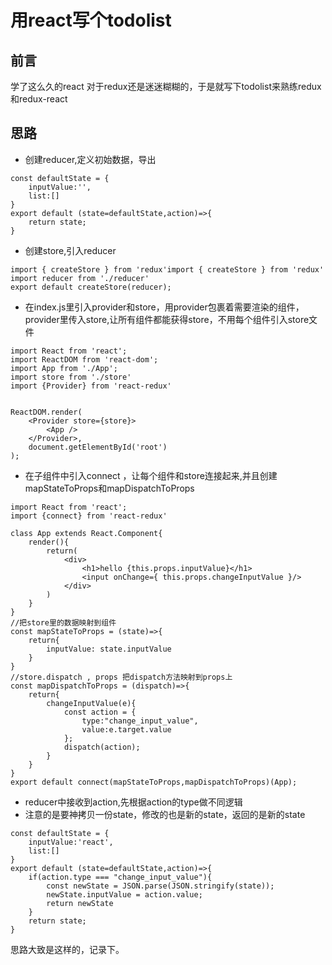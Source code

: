 # 用react写个todolist

## 前言 

学了这么久的react 对于redux还是迷迷糊糊的，于是就写下todolist来熟练redux和redux-react

## 思路

* 创建reducer,定义初始数据，导出

```
const defaultState = {
    inputValue:'',
    list:[]
}
export default (state=defaultState,action)=>{
    return state;
}
```
* 创建store,引入reducer

```
import { createStore } from 'redux'import { createStore } from 'redux'
import reducer from './reducer'
export default createStore(reducer);
```
* 在index.js里引入provider和store，用provider包裹着需要渲染的组件，provider里传入store,让所有组件都能获得store，不用每个组件引入store文件
```
import React from 'react';
import ReactDOM from 'react-dom';
import App from './App';
import store from './store'
import {Provider} from 'react-redux'


ReactDOM.render(
    <Provider store={store}>
        <App />
    </Provider>,
    document.getElementById('root')
);
```

* 在子组件中引入connect ，让每个组件和store连接起来,并且创建mapStateToProps和mapDispatchToProps

```
import React from 'react';
import {connect} from 'react-redux'

class App extends React.Component{
    render(){
		return(
		    <div>
				<h1>hello {this.props.inputValue}</h1>
				<input onChange={ this.props.changeInputValue }/>
		    </div>
		)
	}
}
//把store里的数据映射到组件
const mapStateToProps = (state)=>{
	return{
		inputValue: state.inputValue
	}
}
//store.dispatch , props 把dispatch方法映射到props上
const mapDispatchToProps = (dispatch)=>{
	return{
		changeInputValue(e){
			const action = {
				type:"change_input_value",
				value:e.target.value
			};
			dispatch(action);
		}
	}
}
export default connect(mapStateToProps,mapDispatchToProps)(App);
```

* reducer中接收到action,先根据action的type做不同逻辑
* 注意的是要神拷贝一份state，修改的也是新的state，返回的是新的state

```
const defaultState = {
    inputValue:'react',
    list:[]
}
export default (state=defaultState,action)=>{
    if(action.type === "change_input_value"){
        const newState = JSON.parse(JSON.stringify(state));
        newState.inputValue = action.value;
        return newState
    }
    return state;
}
```

思路大致是这样的，记录下。